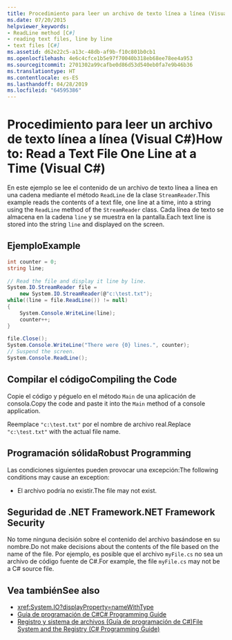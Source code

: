 ```yaml
---
title: Procedimiento para leer un archivo de texto línea a línea (Visual C#)
ms.date: 07/20/2015
helpviewer_keywords:
- ReadLine method [C#]
- reading text files, line by line
- text files [C#]
ms.assetid: d62e22c5-a13c-48db-af9b-f10c801b0cb1
ms.openlocfilehash: 4e6c4cfce1b5e97f70040b318eb68ee78ee4a953
ms.sourcegitcommit: 2701302a99cafbe0d86d53d540eb0fa7e9b46b36
ms.translationtype: HT
ms.contentlocale: es-ES
ms.lasthandoff: 04/28/2019
ms.locfileid: "64595386"
---
```

# <a name="how-to-read-a-text-file-one-line-at-a-time-visual-c"></a><span data-ttu-id="e7b6c-102">Procedimiento para leer un archivo de texto línea a línea (Visual C#)</span><span class="sxs-lookup"><span data-stu-id="e7b6c-102">How to: Read a Text File One Line at a Time (Visual C#)</span></span>
<span data-ttu-id="e7b6c-103">En este ejemplo se lee el contenido de un archivo de texto línea a línea en una cadena mediante el método `ReadLine` de la clase `StreamReader`.</span><span class="sxs-lookup"><span data-stu-id="e7b6c-103">This example reads the contents of a text file, one line at a time, into a string using the `ReadLine` method of the `StreamReader` class.</span></span> <span data-ttu-id="e7b6c-104">Cada línea de texto se almacena en la cadena `line` y se muestra en la pantalla.</span><span class="sxs-lookup"><span data-stu-id="e7b6c-104">Each text line is stored into the string `line` and displayed on the screen.</span></span>  
  
## <a name="example"></a><span data-ttu-id="e7b6c-105">Ejemplo</span><span class="sxs-lookup"><span data-stu-id="e7b6c-105">Example</span></span>  
  
```csharp
int counter = 0;  
string line;  
  
// Read the file and display it line by line.  
System.IO.StreamReader file =   
    new System.IO.StreamReader(@"c:\test.txt");  
while((line = file.ReadLine()) != null)  
{  
    System.Console.WriteLine(line);  
    counter++;  
}  
  
file.Close();  
System.Console.WriteLine("There were {0} lines.", counter);  
// Suspend the screen.  
System.Console.ReadLine();  
```  
  
## <a name="compiling-the-code"></a><span data-ttu-id="e7b6c-106">Compilar el código</span><span class="sxs-lookup"><span data-stu-id="e7b6c-106">Compiling the Code</span></span>  
 <span data-ttu-id="e7b6c-107">Copie el código y péguelo en el método `Main` de una aplicación de consola.</span><span class="sxs-lookup"><span data-stu-id="e7b6c-107">Copy the code and paste it into the `Main` method of a console application.</span></span>  
  
 <span data-ttu-id="e7b6c-108">Reemplace `"c:\test.txt"` por el nombre de archivo real.</span><span class="sxs-lookup"><span data-stu-id="e7b6c-108">Replace `"c:\test.txt"` with the actual file name.</span></span>  
  
## <a name="robust-programming"></a><span data-ttu-id="e7b6c-109">Programación sólida</span><span class="sxs-lookup"><span data-stu-id="e7b6c-109">Robust Programming</span></span>  
 <span data-ttu-id="e7b6c-110">Las condiciones siguientes pueden provocar una excepción:</span><span class="sxs-lookup"><span data-stu-id="e7b6c-110">The following conditions may cause an exception:</span></span>  
  
- <span data-ttu-id="e7b6c-111">El archivo podría no existir.</span><span class="sxs-lookup"><span data-stu-id="e7b6c-111">The file may not exist.</span></span>  
  
## <a name="net-framework-security"></a><span data-ttu-id="e7b6c-112">Seguridad de .NET Framework</span><span class="sxs-lookup"><span data-stu-id="e7b6c-112">.NET Framework Security</span></span>  
 <span data-ttu-id="e7b6c-113">No tome ninguna decisión sobre el contenido del archivo basándose en su nombre.</span><span class="sxs-lookup"><span data-stu-id="e7b6c-113">Do not make decisions about the contents of the file based on the name of the file.</span></span> <span data-ttu-id="e7b6c-114">Por ejemplo, es posible que el archivo `myFile.cs` no sea un archivo de código fuente de C#.</span><span class="sxs-lookup"><span data-stu-id="e7b6c-114">For example, the file `myFile.cs` may not be a C# source file.</span></span>  
  
## <a name="see-also"></a><span data-ttu-id="e7b6c-115">Vea también</span><span class="sxs-lookup"><span data-stu-id="e7b6c-115">See also</span></span>

- <xref:System.IO?displayProperty=nameWithType>
- [<span data-ttu-id="e7b6c-116">Guía de programación de C#</span><span class="sxs-lookup"><span data-stu-id="e7b6c-116">C# Programming Guide</span></span>](../../../csharp/programming-guide/index.md)
- [<span data-ttu-id="e7b6c-117">Registro y sistema de archivos (Guía de programación de C#)</span><span class="sxs-lookup"><span data-stu-id="e7b6c-117">File System and the Registry (C# Programming Guide)</span></span>](../../../csharp/programming-guide/file-system/index.md)
